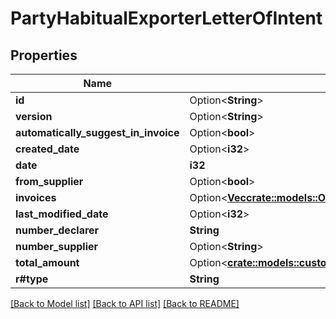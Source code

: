 # PartyHabitualExporterLetterOfIntent

## Properties

Name | Type | Description | Notes
------------ | ------------- | ------------- | -------------
**id** | Option<**String**> |  | [optional]
**version** | Option<**String**> |  | [optional]
**automatically_suggest_in_invoice** | Option<**bool**> |  | [optional]
**created_date** | Option<**i32**> |  | [optional]
**date** | **i32** |  | 
**from_supplier** | Option<**bool**> |  | [optional]
**invoices** | Option<[**Vec<crate::models::OnlyId>**](onlyId.md)> |  | [optional]
**last_modified_date** | Option<**i32**> |  | [optional]
**number_declarer** | **String** |  | 
**number_supplier** | Option<**String**> |  | [optional]
**total_amount** | Option<[**crate::models::custom_attribute_definition::AttributeType**](decimal.md)> |  | [optional]
**r#type** | **String** |  | 

[[Back to Model list]](../README.md#documentation-for-models) [[Back to API list]](../README.md#documentation-for-api-endpoints) [[Back to README]](../README.md)


